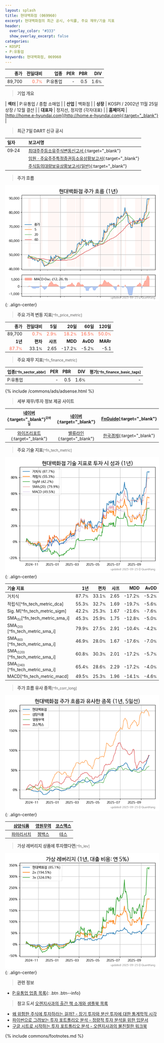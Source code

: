 ```yaml
---
layout: splash
title: 현대백화점 (069960)
excerpt: 현대백화점의 최근 공시, 수익률, 주요 재무/기술 지표
header:
  overlay_color: "#333"
  show_overlay_excerpt: false
categories:
- KOSPI
- P:유통업
keywords: 현대백화점, 069960
---
```


| **종가** | **전일대비** | **업종** | **PER** | **PBR** | **DIV** |
| -------: | -----------: | -------: | ------: | ------: | ------: |
| 89,700 | <span style="color: tomato">0.7<small>%</small></span> | P:유통업 | - | 0.5 | 1.6<small>%</small> |

<!-- more -->


> **기업 개요**<a id="company"></a>

| <span style="white-space:nowrap;">**섹터**</span> | P:유통업 / 종합 소매업 |
| <span style="white-space:nowrap;">**산업**</span> | 백화점 |
| <span style="white-space:nowrap;">**상장**</span> | KOSPI / 2002년 11월 25일 상장 / 12월 결산 |
| <span style="white-space:nowrap;">**대표자**</span> | 정지선, 정지영 (각자대표) |
| <span style="white-space:nowrap;">**홈페이지**</span> | [http://home.e-hyundai.com](http://home.e-hyundai.com){:target="_blank"} |


> **최근 7일 DART 신규 공시**<a id="dart"></a>

| **일자** |      | **보고서명** |
| :------- | :--- | :----------- |
| 09&#x2011;24 | | [최대주주등소유주식변동신고서              ](https://dart.fss.or.kr/dsaf001/main.do?rcpNo=20250924800459){:target="_blank"} |
|  | | [임원ㆍ주요주주특정증권등소유상황보고서](https://dart.fss.or.kr/dsaf001/main.do?rcpNo=20250924000366){:target="_blank"} |
|  | | [주식등의대량보유상황보고서(일반)](https://dart.fss.or.kr/dsaf001/main.do?rcpNo=20250924000359){:target="_blank"} |


> **주가 흐름**<a id="price"></a>

![069960](/stock/images/069960.png){: .align-center}


> **주요 가격 변동 지표**<small>[^fn_price_metric]</small>

| **종가** | **전일대비** | **5일** | **20일** | **60일** | **120일** |
| -------: | -----------: | ------: | -------: | -------: | --------: |
| 89,700 | <span style="color: tomato">0.7<small>%</small></span> | <span style="color: tomato">2.9<small>%</small></span> | <span style="color: tomato">18.2<small>%</small></span> | <span style="color: tomato">16.5<small>%</small></span> | <span style="color: tomato">50.0<small>%</small></span> |
| **1년** | **편차** | **샤프** | **MDD** | **AvDD** | **MARr** |
| <span style="color: tomato">87.7<small>%</small></span> | 33.1<small>%</small> | 2.65 | -17.2<small>%</small> | -5.2<small>%</small> | -5.1 |


> **주요 재무 지표**<small>[^fn_finance_metric]</small>

| **업종**<small>[^fn_sector_abbr]</small> | **PER** | **PBR** | **DIV** | **평가**<small>[^fn_finance_basic_tags]</small> |
| :--------------------------------------- | ------: | ------: | ------: | ----------------------------------------------: |
| P:유통업 | - | 0.5 | 1.6<small>%</small> | - |



{% include /commons/ads/adsense.html %}

> **세부 재무/투자 정보 제공 사이트**

| [네이버](https://m.stock.naver.com/domestic/stock/069960/finance/summary){:target="_blank"}<sup><small>모바일</small></sup> | [네이버](https://finance.naver.com/item/coinfo.naver?code=069960){:target="_blank"} | [FnGuide](https://comp.fnguide.com/SVO2/ASP/SVD_Invest.asp?gicode=A069960&MenuYn=Y){:target="_blank"} |
| :---: | :---: | :---: |
| [와이즈리포트](https://comp.wisereport.co.kr/company/c1040001.aspx?cmp_cd=069960){:target="_blank"} | [밸류라인](https://www.valueline.co.kr/finance/summary/069960){:target="_blank"} | [한국경제](https://markets.hankyung.com/stock/069960/financial-summary){:target="_blank"} |


> **주요 기술 지표**<small>[^fn_tech_metric]</small>


![069960](/stock/images/069960_tech.png){: .align-center}

| **기술 지표** | **1년** | **편차** | **샤프** | **MDD** | **AvDD** |
| :------------ | ------: | -----------: | -------: | ------: | -------: |
| 거치식 | 87.7<small>%</small> | 33.1<small>%</small> | 2.65 | -17.2<small>%</small> | -5.2<small>%</small> |
| 적립식[^fn_tech_metric_dca] | 55.3<small>%</small> | 32.7<small>%</small> | 1.69 | -19.7<small>%</small> | -5.6<small>%</small> |
| Sig. M[^fn_tech_metric_sigm] | 42.2<small>%</small> | 25.3<small>%</small> | 1.67 | -21.6<small>%</small> | -7.6<small>%</small> |
| SMA<small><sub>(5)</sub></small>[^fn_tech_metric_sma_i] | 45.3<small>%</small> | 25.9<small>%</small> | 1.75 | -12.8<small>%</small> | -5.0<small>%</small> |
| SMA<small><sub>(20)</sub></small>[^fn_tech_metric_sma_i] | 79.9<small>%</small> | 27.5<small>%</small> | 2.91 | -10.4<small>%</small> | -4.2<small>%</small> |
| SMA<small><sub>(60)</sub></small>[^fn_tech_metric_sma_i] | 46.9<small>%</small> | 28.0<small>%</small> | 1.67 | -17.6<small>%</small> | -7.0<small>%</small> |
| SMA<small><sub>(120)</sub></small>[^fn_tech_metric_sma_i] | 60.8<small>%</small> | 30.3<small>%</small> | 2.01 | -17.2<small>%</small> | -5.7<small>%</small> |
| SMA<small><sub>(240)</sub></small>[^fn_tech_metric_sma_i] | 65.4<small>%</small> | 28.6<small>%</small> | 2.29 | -17.2<small>%</small> | -4.0<small>%</small> |
| MACD[^fn_tech_metric_macd] | 49.5<small>%</small> | 25.3<small>%</small> | 1.96 | -14.1<small>%</small> | -4.6<small>%</small> |


> **주가 흐름 유사 종목**<a id="corr"></a><small>[^fn_corr_long]</small>

![069960](/stock/images/069960_corr.png){: .align-center}

|       | [삼양식품](/003230/) | [영원무역](/111770/) | [코스맥스](/192820/) |
| :---: | :------------------------------------: | :------------------------------------: | :------------------------------------: |
|       | [파마리서치](/214450/) | [젬백스](/082270/) | [테스](/095610/) |


> **가상 레버리지 상품에 투자했다면**<a id="2x"></a><small>[^fn_lev]</small>

![069960](/stock/images/069960_2x.png){: .align-center}


> **관련 정보**

- [P:유통업 업종 목록](/stats/sector/kospi_업종_유통업_종목/){: .btn .btn--info}

> **참고 도서** [오렌지사과의 출간 책 소개와 샘플북 목록](https://kongdori.tistory.com/691)

- [왜 위험한 주식에 투자하라는 걸까? - 장기 투자와 분산 투자에 대한 통계학적 시각](https://kongdori.tistory.com/421)
- [파이썬으로 그려보는 투자 포트폴리오 분석  - 정량적 투자 분석을 위한 입문서](https://kongdori.tistory.com/643)
- [구글 시트로 시작하는 투자 포트폴리오 분석 - 오렌지사과의 불친절한 워크북](https://kongdori.tistory.com/449)


{% include commons/footnotes.md %}